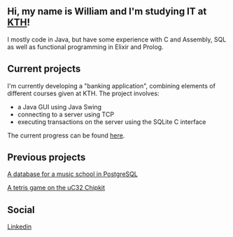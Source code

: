 ## Hi, my name is William and I'm studying IT at [KTH](https://www.kth.se/social/program/cinte/)!

I mostly code in Java, but have some experience with C and Assembly, SQL as well as functional programming in Elixir and Prolog.  

## Current projects
I'm currently developing a "banking application", combining elements of different courses given at KTH. The project involves:
* a Java GUI using Java Swing
* connecting to a server using TCP
* executing transactions on the server using the SQLite C interface

The current progress can be found [here](https://github.com/pilsnerfrajz/Breadbank).

## Previous projects
[A database for a music school in PostgreSQL](https://github.com/pilsnerfrajz/IV1351-Project) 

[A tetris game on the uC32 Chipkit](https://github.com/Tullingemarcus/tetris-on-uC32)


## Social
[Linkedin](https://www.linkedin.com/in/williamhedenskog/)
<!--
**pilsnerfrajz/pilsnerfrajz** is a ✨ _special_ ✨ repository because its `README.md` (this file) appears on your GitHub profile.

Here are some ideas to get you started:

- 🔭 I’m currently working on ...
- 🌱 I’m currently learning ...
- 👯 I’m looking to collaborate on ...
- 🤔 I’m looking for help with ...
- 💬 Ask me about ...
- 📫 How to reach me: ...
- 😄 Pronouns: ...
- ⚡ Fun fact: ...
-->

